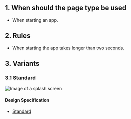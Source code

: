 ## 1. When should the page type be used
*   When starting an app.

## 2. Rules 
*   When starting the app takes longer than two seconds.

## 3. Variants 
### 3.1 Standard
![Image of a splash screen](https://raw.githubusercontent.com/sbb-design-systems/design-system-mobile-documentation/doku-update/documentation/page-types/splash-screen/images/MS01.png 'class: image')

#### Design Specification
*   [Standard](https://sbb.invisionapp.com/d/main#/console/14051805/323023907/inspect)